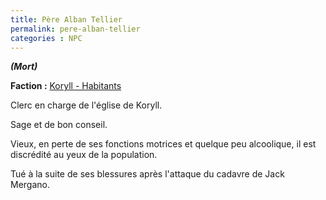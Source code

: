 ```yaml
---
title: Père Alban Tellier
permalink: pere-alban-tellier
categories : NPC
---
```


***(Mort)***

**Faction :** [Koryll - Habitants](/factions/koryll-habitants)

Clerc en charge de l'église de Koryll.

Sage et de bon conseil.

Vieux, en perte de ses fonctions motrices et quelque peu alcoolique, il est discrédité au yeux de la population.

Tué à la suite de ses blessures après l'attaque du cadavre de Jack Mergano.
